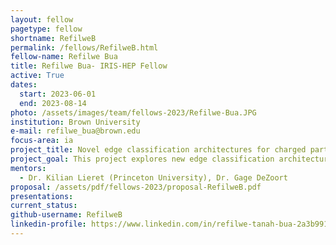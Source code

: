```yaml
---
layout: fellow
pagetype: fellow
shortname: RefilweB
permalink: /fellows/RefilweB.html
fellow-name: Refilwe Bua
title: Refilwe Bua- IRIS-HEP Fellow
active: True
dates:
  start: 2023-06-01
  end: 2023-08-14
photo: /assets/images/team/fellows-2023/Refilwe-Bua.JPG
institution: Brown University
e-mail: refilwe_bua@brown.edu
focus-area: ia
project_title: Novel edge classification architectures for charged particle tracking with graph neural networks
project_goal: This project explores new edge classification architectures for a tracking approach using graph neural networks with an object condensation approach.
mentors:
  - Dr. Kilian Lieret (Princeton University), Dr. Gage DeZoort
proposal: /assets/pdf/fellows-2023/proposal-RefilweB.pdf
presentations:
current_status:
github-username: RefilweB
linkedin-profile: https://www.linkedin.com/in/refilwe-tanah-bua-2a3b99193/
---
```


